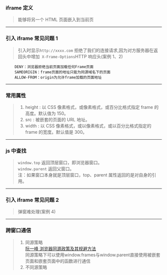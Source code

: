 ### iframe 定义

> 能够将另一个 HTML 页面嵌入到当前页

---

### 引入 iframe 常见问题 1

> 引入时显示`http://xxxx.com` 拒绝了我们的连接请求,因为对方服务器在返回头中增加` X-Frame-Options`HTTP 响应头(案例 1、2)

```
    DENY：浏览器拒绝当前页面加载任何Frame页面
    SAMEORIGIN：frame页面的地址只能为同源域名下的页面
    ALLOW-FROM：origin为允许frame加载的页面地址
```

---

### 常用属性

> 1. height : 以 CSS 像素格式，或像素格式，或百分比格式指定 frame 的高度。默认值为 150。
> 2. src : 被嵌套的页面的 URL 地址。
> 3. width : 以 CSS 像素格式，或以像素格式，或以百分比格式指定的 frame 的宽度。默认值是 300。

---

### js 中查找

> `window.top` 返回顶层窗口，即浏览器窗口。  
> `window.parent` 返回父窗口。  
> 注：如果窗口本身就是顶层窗口，top、parent 属性返回的是对自身的引用。

---

### 引入 iframe 常见问题 2

> 弹窗难处理(案例 4)

---

### 跨窗口通信

> 1. 同源策略  
>    [阮一峰 浏览器同源政策及其规避方法](https://www.ruanyifeng.com/blog/2016/04/same-origin-policy.html)  
>  同源策略下可以使用window.frames与window.parent直接使用被嵌套页面和嵌套页面中的函数进行通信  
> 2. 不同源策略